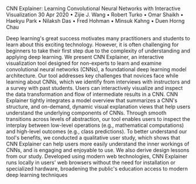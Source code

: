 CNN Explainer: Learning Convolutional Neural Networks with Interactive Visualization
30 Apr 2020 • Zijie J. Wang • Robert Turko • Omar Shaikh • Haekyu Park • Nilaksh Das • Fred Hohman • Minsuk Kahng • Duen Horng Chau

Deep learning's great success motivates many practitioners and students to learn about this exciting technology. However, it is often challenging for beginners to take their first step due to the complexity of understanding and applying deep learning. We present CNN Explainer, an interactive visualization tool designed for non-experts to learn and examine convolutional neural networks (CNNs), a foundational deep learning model architecture. Our tool addresses key challenges that novices face while learning about CNNs, which we identify from interviews with instructors and a survey with past students. Users can interactively visualize and inspect the data transformation and flow of intermediate results in a CNN. CNN Explainer tightly integrates a model overview that summarizes a CNN's structure, and on-demand, dynamic visual explanation views that help users understand the underlying components of CNNs. Through smooth transitions across levels of abstraction, our tool enables users to inspect the interplay between low-level operations (e.g., mathematical computations) and high-level outcomes (e.g., class predictions). To better understand our tool's benefits, we conducted a qualitative user study, which shows that CNN Explainer can help users more easily understand the inner workings of CNNs, and is engaging and enjoyable to use. We also derive design lessons from our study. Developed using modern web technologies, CNN Explainer runs locally in users' web browsers without the need for installation or specialized hardware, broadening the public's education access to modern deep learning techniques
